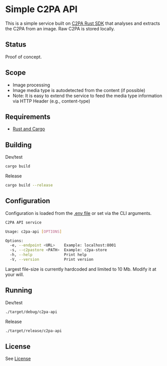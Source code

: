 # Simple C2PA API

This is a simple service built on [C2PA Rust SDK](https://github.com/contentauth/c2pa-rs) that analyses and extracts the C2PA from an image. Raw C2PA is stored locally.

## Status

Proof of concept.

## Scope

- Image processing
- Image media type is autodetected from the content (if possible)
- Note: It is easy to extend the service to feed the media type information via HTTP Header (e.g., content-type)

## Requirements

- [Rust and Cargo](https://doc.rust-lang.org/cargo/getting-started/installation.html)

## Building

Dev/test

```bash
cargo build
```

Release

```bash
cargo build --release
```

## Configuration

Configuration is loaded from the [.env file](.env) or set via the CLI arguments.

```bash
C2PA API service

Usage: c2pa-api [OPTIONS]

Options:
  -e, --endpoint <URL>    Example: localhost:8001
  -s, --c2pastore <PATH>  Example: c2pa-store
  -h, --help              Print help
  -V, --version           Print version
```

Largest file-size is currently hardcoded and limited to 10 Mb. Modify it at your will.

## Running

Dev/test

```bash
./target/debug/c2pa-api
```

Release

```bash
./target/release/c2pa-api
```

## License

See [License](LICENSE)